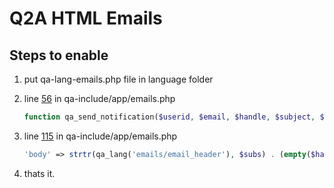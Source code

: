 # Q2A HTML Emails

## Steps to enable

1. put qa-lang-emails.php file in language folder
1. line [56](https://github.com/q2a/question2answer/blob/947a970beb76168a3ab1f4cbd0af468a168121c6/qa-include/app/emails.php#L56) in qa-include/app/emails.php

   ```php
   function qa_send_notification($userid, $email, $handle, $subject, $body, $subs, $html = true)
   ```

1. line [115](https://github.com/q2a/question2answer/blob/947a970beb76168a3ab1f4cbd0af468a168121c6/qa-include/app/emails.php#L115) in qa-include/app/emails.php

   ```php
   'body' => strtr(qa_lang('emails/email_header'), $subs) . (empty($handle) ? '' : qa_lang_sub('emails/to_handle_prefix', $handle)) . strtr($body, $subs) . strtr(qa_lang('emails/email_footer'), $subs),
   ```

1. thats it.
